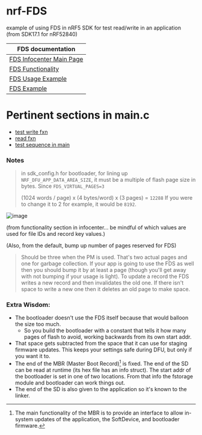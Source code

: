 # nrf-FDS
example of using FDS in nRF5 SDK for test read/write in an application
(from SDK17.1 for nRF52840)

|FDS documentation|
|---|
|[FDS Infocenter Main Page](https://infocenter.nordicsemi.com/index.jsp?topic=%2Fsdk_nrf5_v17.1.0%2Flib_fds.html&cp=9_1_3_16)|
|[FDS Functionality](https://infocenter.nordicsemi.com/index.jsp?topic=%2Fsdk_nrf5_v17.1.0%2Flib_fds_functionality.html)|
|[FDS Usage Example](https://infocenter.nordicsemi.com/index.jsp?topic=%2Fsdk_nrf5_v17.1.0%2Flib_fds_usage.html)|
|[FDS Example](https://infocenter.nordicsemi.com/topic/sdk_nrf5_v17.1.0/fds_example.html)|

# Pertinent sections in main.c
- [test write fxn](https://github.com/droidecahedron/nrf-FDS/blob/7ada926bbf76e45c0ce3c525bd51221fc76593a3/main.c#L1046-L1070)
- [read fxn](https://github.com/droidecahedron/nrf-FDS/blob/7ada926bbf76e45c0ce3c525bd51221fc76593a3/main.c#L1072-L1111)
- [test sequence in main](https://github.com/droidecahedron/nrf-FDS/blob/7ada926bbf76e45c0ce3c525bd51221fc76593a3/main.c#L1175-L1185)


### Notes
> in sdk_config.h for bootloader, for lining up `NRF_DFU_APP_DATA_AREA_SIZE`, it must be a multiple of flash page size in bytes. Since  `FDS_VIRTUAL_PAGES=3`
> 
> (1024 words / page) x (4 bytes/word) x (3 pages) = `12288`
> If you were to change it to 2 for example, it would be `8192`.


![image](https://github.com/droidecahedron/nrf-FDS/assets/63935881/12805487-bf19-49bb-bf3b-55a45caa022d)

(from functionality section in infocenter... be mindful of which values are used for file IDs and record key values.)

(Also, from the default, bump up number of pages reserved for FDS)
> Should be three when the PM is used. That's two actual pages and one for garbage collection. If your app is going to use the FDS as well then you should bump it by at least a page (though you'll get away with not bumping if your usage is light). To update a record the FDS writes a new record and then invalidates the old one. If there isn't space to write a new one then it deletes an old page to make space.

### Extra Wisdom:
- The bootloader doesn't use the FDS itself because that would balloon the size too much.
  - So you build the bootloader with a constant that tells it how many pages of flash to avoid, working backwards from its own start addr.
- That space gets subtracted from the space that it can use for staging firmware updates. This keeps your settings safe during DFU, but only if you want it to.
- The end of the MBR (Master Boot Record)[^1] is fixed. The end of the SD can be read at runtime (its hex file has an info struct). The start addr of the bootloader is set in one of two locations. From that info the fstorage module and bootloader can work things out.
- The end of the SD is also given to the application so it's known to the linker.

[^1]: The main functionality of the MBR is to provide an interface to allow in-system updates of the application, the SoftDevice, and bootloader firmware.
